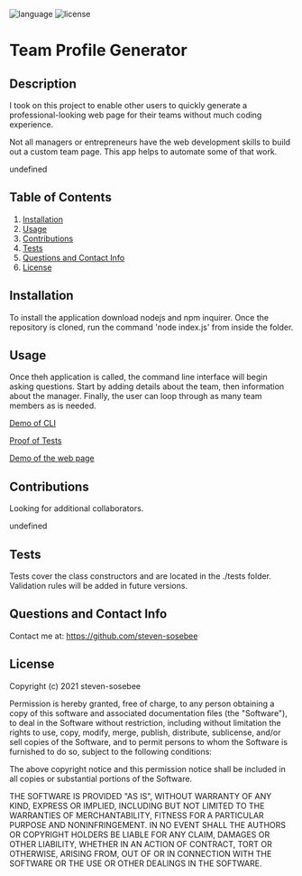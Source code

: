 
![language](https://img.shields.io/github/languages/top/steven-sosebee/team-profile-generator)
![license](https://img.shields.io/github/license/steven-sosebee/team-profile-generator)


# Team Profile Generator

## Description

I took on this project to enable other users to quickly generate a professional-looking web page for their teams without much coding experience.

Not all managers or entrepreneurs have the web development skills to build out a custom team page.  This app helps to automate some of that work.

undefined

## Table of Contents
1. [Installation](#installation)
2. [Usage](#usage)
3. [Contributions](#contributions)
4. [Tests](#tests)
5. [Questions and Contact Info](#questions-and-contact-info)
6. [License](#license)

## Installation

To install the application download nodejs and npm inquirer.  Once the repository is cloned, run the command 'node index.js' from inside the folder.

## Usage

Once theh application is called, the command line interface will begin asking questions.  Start by adding details about the team, then information about the manager.  Finally, the user can loop through as many team members as is needed.

[Demo of CLI ](https://drive.google.com/file/d/1nbhD568bDVy0k2vAZtvGJrg-RxCSZxSC/view)

[Proof of Tests](https://drive.google.com/file/d/1xhRkDw8QysaW2wrjNlrwcHuxfikG4L1W/view)

[Demo of the web page](https://drive.google.com/file/d/1Hl6uLPmmxn13WFekdao9C72YPJwSMpvk/view)

## Contributions

Looking for additional collaborators.

undefined

## Tests

Tests cover the class constructors and are located in the ./tests folder.  Validation rules will be added in future versions.

## Questions and Contact Info

Contact me at: https://github.com/steven-sosebee

## License
Copyright (c) 2021 steven-sosebee

Permission is hereby granted, free of charge, to any person obtaining a copy
of this software and associated documentation files (the "Software"), to deal
in the Software without restriction, including without limitation the rights
to use, copy, modify, merge, publish, distribute, sublicense, and/or sell
copies of the Software, and to permit persons to whom the Software is
furnished to do so, subject to the following conditions:

The above copyright notice and this permission notice shall be included in all
copies or substantial portions of the Software.

THE SOFTWARE IS PROVIDED "AS IS", WITHOUT WARRANTY OF ANY KIND, EXPRESS OR
IMPLIED, INCLUDING BUT NOT LIMITED TO THE WARRANTIES OF MERCHANTABILITY,
FITNESS FOR A PARTICULAR PURPOSE AND NONINFRINGEMENT. IN NO EVENT SHALL THE
AUTHORS OR COPYRIGHT HOLDERS BE LIABLE FOR ANY CLAIM, DAMAGES OR OTHER
LIABILITY, WHETHER IN AN ACTION OF CONTRACT, TORT OR OTHERWISE, ARISING FROM,
OUT OF OR IN CONNECTION WITH THE SOFTWARE OR THE USE OR OTHER DEALINGS IN THE
SOFTWARE.
